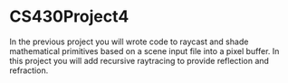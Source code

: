 # CS430Project4
In the previous project you will wrote code to raycast and shade mathematical primitives based
on a scene input file into a pixel buffer. In this project you will add recursive raytracing to
provide reflection and refraction.

